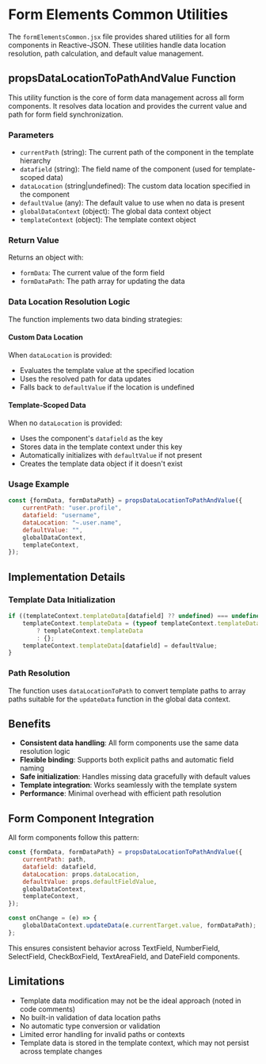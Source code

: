 # Form Elements Common Utilities

The `formElementsCommon.jsx` file provides shared utilities for all form components in Reactive-JSON. These utilities handle data location resolution, path calculation, and default value management.

## propsDataLocationToPathAndValue Function

This utility function is the core of form data management across all form components. It resolves data location and provides the current value and path for form field synchronization.

### Parameters

- `currentPath` (string): The current path of the component in the template hierarchy
- `datafield` (string): The field name of the component (used for template-scoped data)
- `dataLocation` (string|undefined): The custom data location specified in the component
- `defaultValue` (any): The default value to use when no data is present
- `globalDataContext` (object): The global data context object
- `templateContext` (object): The template context object

### Return Value

Returns an object with:
- `formData`: The current value of the form field
- `formDataPath`: The path array for updating the data

### Data Location Resolution Logic

The function implements two data binding strategies:

#### Custom Data Location
When `dataLocation` is provided:
- Evaluates the template value at the specified location
- Uses the resolved path for data updates
- Falls back to `defaultValue` if the location is undefined

#### Template-Scoped Data
When no `dataLocation` is provided:
- Uses the component's `datafield` as the key
- Stores data in the template context under this key
- Automatically initializes with `defaultValue` if not present
- Creates the template data object if it doesn't exist

### Usage Example

```javascript
const {formData, formDataPath} = propsDataLocationToPathAndValue({
    currentPath: "user.profile",
    datafield: "username",
    dataLocation: "~.user.name",
    defaultValue: "",
    globalDataContext,
    templateContext,
});
```

## Implementation Details

### Template Data Initialization
```javascript
if ((templateContext.templateData[datafield] ?? undefined) === undefined) {
    templateContext.templateData = (typeof templateContext.templateData === "object") 
        ? templateContext.templateData 
        : {};
    templateContext.templateData[datafield] = defaultValue;
}
```

### Path Resolution
The function uses `dataLocationToPath` to convert template paths to array paths suitable for the `updateData` function in the global data context.

## Benefits

- **Consistent data handling**: All form components use the same data resolution logic
- **Flexible binding**: Supports both explicit paths and automatic field naming
- **Safe initialization**: Handles missing data gracefully with default values
- **Template integration**: Works seamlessly with the template system
- **Performance**: Minimal overhead with efficient path resolution

## Form Component Integration

All form components follow this pattern:

```javascript
const {formData, formDataPath} = propsDataLocationToPathAndValue({
    currentPath: path,
    datafield: datafield,
    dataLocation: props.dataLocation,
    defaultValue: props.defaultFieldValue,
    globalDataContext,
    templateContext,
});

const onChange = (e) => {
    globalDataContext.updateData(e.currentTarget.value, formDataPath);
};
```

This ensures consistent behavior across TextField, NumberField, SelectField, CheckBoxField, TextAreaField, and DateField components.

## Limitations

- Template data modification may not be the ideal approach (noted in code comments)
- No built-in validation of data location paths
- No automatic type conversion or validation
- Limited error handling for invalid paths or contexts
- Template data is stored in the template context, which may not persist across template changes 